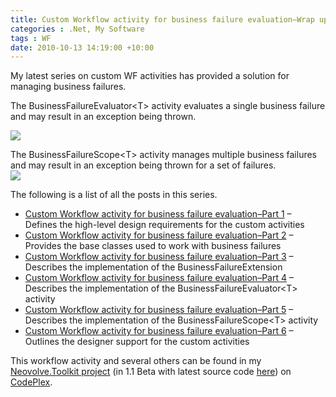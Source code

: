 ```yaml
---
title: Custom Workflow activity for business failure evaluation–Wrap up
categories : .Net, My Software
tags : WF
date: 2010-10-13 14:19:00 +10:00
---
```


My latest series on custom WF activities has provided a solution for managing business failures.   

The BusinessFailureEvaluator&lt;T&gt; activity evaluates a single business failure and may result in an exception being thrown.  

![][0]

The BusinessFailureScope&lt;T&gt; activity manages multiple business failures and may result in an exception being thrown for a set of failures.  
![][1]

The following is a list of all the posts in this series.

* [Custom Workflow activity for business failure evaluation–Part 1][2] – Defines the high-level design requirements for the custom activities
* [Custom Workflow activity for business failure evaluation–Part 2][3] – Provides the base classes used to work with business failures
* [Custom Workflow activity for business failure evaluation–Part 3][4] – Describes the implementation of the BusinessFailureExtension
* [Custom Workflow activity for business failure evaluation–Part 4][5] – Describes the implementation of the BusinessFailureEvaluator&lt;T&gt; activity
* [Custom Workflow activity for business failure evaluation–Part 5][6] – Describes the implementation of the BusinessFailureScope&lt;T&gt; activity
* [Custom Workflow activity for business failure evaluation–Part 6][7] – Outlines the designer support for the custom activities 

This workflow activity and several others can be found in my [Neovolve.Toolkit project][8] (in 1.1 Beta with latest source code [here][9]) on [CodePlex][10]. 

[0]: /files/image_46.png
[1]: /files/image_45.png
[2]: /2010/10/11/custom-workflow-activity-for-business-failure-evaluatione28093part-1/
[3]: /2010/10/12/custom-workflow-activity-for-business-failure-evaluatione28093part-2/
[4]: /2010/10/12/custom-workflow-activity-for-business-failure-evaluatione28093part-3/
[5]: /2010/10/12/custom-workflow-activity-for-business-failure-evaluatione28093part-4/
[6]: /2010/10/13/custom-workflow-activity-for-business-failure-evaluatione28093part-5/
[7]: /2010/10/13/custom-workflow-activity-for-business-failure-evaluatione28093part-6/
[8]: http://neovolve.codeplex.com/releases/view/53499
[9]: http://neovolve.codeplex.com/SourceControl/changeset/view/67800#1422138
[10]: http://www.codeplex.com/